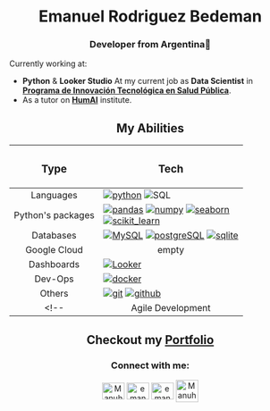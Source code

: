 <div align="center">
  <h1>Emanuel Rodriguez Bedeman</h1>
  <h3>Developer from Argentina🧉</h3>
</div>

Currently working at:
- **Python** & **Looker Studio** At my current job as **Data Scientist** in **[Programa de Innovación Tecnológica en Salud Pública](https://www.linkedin.com/company/labdeinnovacion/)**.
- As a tutor on **[HumAI](https://humai.com.ar/)** institute.

<div align="center">
 
  <h2 align="center">My Abilities</h2>
  
  | <h3>Type</h3> | <h3>Tech</h3> |
  | :-------------: |:-------------:|
  | Languages | <div align="left"> <a href="https://www.python.org" target="_blank" rel="noreferrer"> <img src="https://img.shields.io/badge/Python-3.x-yellow?style=flat&logo=python&logoColor=yellow&labelColor=blue" alt="python"/></a> <img src="https://img.shields.io/badge/SQL-%20-white?&labelColor=blue" alt="SQL"> |
  | Python's packages | <div align="left"> <a href="https://pandas.pydata.org/" target="_blank" rel="noreferrer"> <img src="https://img.shields.io/badge/Pandas-%20-blue?logo=Pandas&logoColor=blue&labelColor=white" alt="pandas"/></a> <a href="https://numpy.org/" target="_blank" rel="noreferrer"> <img src="https://img.shields.io/badge/Numpy-%20-blue?logo=Numpy&logoColor=blue&labelColor=white" alt="numpy"/></a> <a href="https://seaborn.pydata.org/" target="_blank" rel="noreferrer"> <img src="https://img.shields.io/badge/Seaborn-%20-blue?logo=python&labelColor=white" alt="seaborn"/></a> </br> <a href="https://scikit-learn.org/" target="_blank" rel="noreferrer"> <img src="https://img.shields.io/badge/Scikit--Learn-%20-orange?logo=scikit-learn&labelColor=white" alt="scikit_learn"/></a> <!-- <a href="https://www.tensorflow.org" target="_blank" rel="noreferrer"> <img src="https://img.shields.io/badge/TensorFlow-%20-orange?logo=TensorFlow&labelColor=white" alt="tensorflow"/></a> --> </div> |
  | Databases | <div align="left"> <a href="https://dev.mysql.com/doc/refman/8.0/en/" target="_blank" rel="noreferrer"><img src="https://img.shields.io/badge/MySQL-%20-blue?logo=MySQL&logoColor=blue&labelColor=white" alt="MySQL"/></a> <a href="https://www.postgresql.org" target="_blank" rel="noreferrer"> <img src="https://img.shields.io/badge/PostgreSQL-%20-blue?logo=postgresql&logoColor=blue&labelColor=white" alt="postgreSQL"/></a> <a href="https://www.sqlite.org/" target="_blank" rel="noreferrer"> <img src="https://img.shields.io/badge/SQLite-%20-blue?logo=SQLite&logoColor=blue&labelColor=white" alt="sqlite"/></a> </div> |
  | Google Cloud | empty |
  | Dashboards | <div align="left"> <!-- <a href="https://powerbi.microsoft.com/es-es/"> <img src="https://img.shields.io/badge/Power%20BI-%20-F2C811?labelColor=white&logo=PowerBI&logoColor=F2C811" alt="PowerBI"></a> --> <a href="https://cloud.google.com/looker?hl=es"> <img src="https://img.shields.io/badge/Looker%20Studio-%20-4285F4?labelColor=white&logo=Looker&logoColor=4285F4" alt="Looker"></a> <!-- <a href="https://grafana.com/" target="_blank" rel="noreferrer"> <img src="https://img.shields.io/badge/Grafana-%20-F05A28?labelColor=white&logo=Grafana&logoColor=F05A28" alt="Google Analytics 4"/></a> --> </div> |
  | Dev-Ops | <div align="left"> <a href="https://www.docker.com/" target="_blank" rel="noreferrer"> <img src="https://img.shields.io/badge/Docker-%20-blue?logo=Docker&labelColor=white" alt="docker"/></a> </div> |
  | Others | <div align="left"> <!-- <a href="https://www.linux.org/" target="_blank" rel="noreferrer"><img src="https://img.shields.io/badge/Linux-3.0-lightgrey?logo=linux&logoColor=black&labelColor=white" alt="linux"/></a> --> <a href="https://git-scm.com/" target="_blank" rel="noreferrer"> <img src="https://img.shields.io/badge/Git-%20-red?logo=Git&labelColor=white" alt="git"/></a> <a href="https://github.com/" target="_blank" rel="noreferrer"> <img src="https://img.shields.io/badge/Github-%20-black?logo=GitHub&labelColor=white&logoColor=black" alt="github"/></a> </div> |
  <!-- | Agile Development | <div align="left"> <a href="https://www.atlassian.com/agile/scrum" target="_blank" rel="noreferrer"><img src="https://img.shields.io/badge/SCRUM-%20-blue?logo=Atlassian&logoColor=blue&labelColor=white" alt="SCRUM"/></a> </div> |-->

</div>

<h2 align="center">Checkout my <a href="https://emanuelrodriguezbedeman.github.io/Portfolio/index.html" target="_blank" rel="noreferrer"> Portfolio </a></h2>

<h3 align="center">Connect with me:</h3>  
<p align="center"> 
<a href="mailto:emanuel.rodriguez.bedeman@gmail.com" target="blank"><img align="center" src="https://upload.wikimedia.org/wikipedia/commons/7/7e/Gmail_icon_%282020%29.svg" alt="Manuhs#7548" height="30" width="40" /></a>
<a href="https://linkedin.com/in/emanuel-rodriguez-bedeman/" target="blank"><img align="center" src="https://raw.githubusercontent.com/rahuldkjain/github-profile-readme-generator/master/src/images/icons/Social/linked-in-alt.svg" alt="emanuel-rodriguez-bedeman/" height="30" width="40" /></a>  
<a href="https://kaggle.com/emanuelbedeman" target="blank"><img align="center" src="https://raw.githubusercontent.com/rahuldkjain/github-profile-readme-generator/master/src/images/icons/Social/kaggle.svg" alt="emanuelbedeman" height="30" width="40" /></a>  
<a href="https://discord.gg/Manuhs#7548" target="blank"><img align="center" src="https://raw.githubusercontent.com/rahuldkjain/github-profile-readme-generator/master/src/images/icons/Social/discord.svg" alt="Manuhs#7548" height="40" width="40" /></a>
</p>
